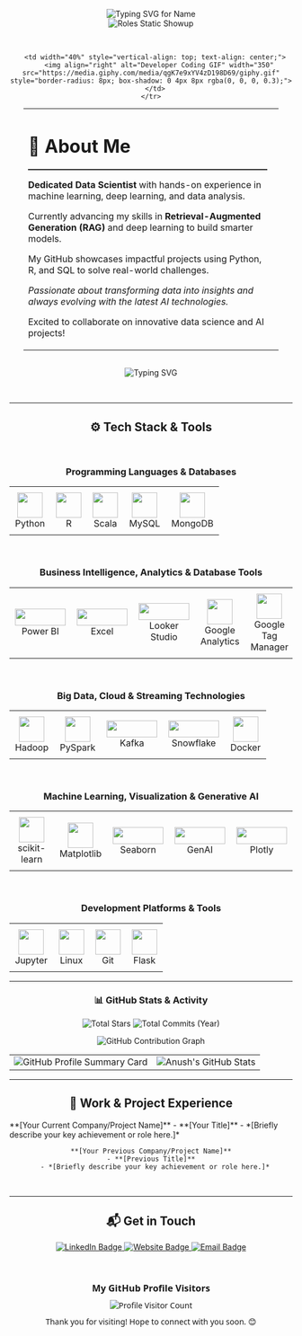 <div align="center">
  
  <p align="center">
    <img src="https://readme-typing-svg.demolab.com?font=Fira+Code&pause=1000&color=F7F7F7&center=true&width=500&lines=Hello+there%2C+I'm+Anush+S+Jathan!&loop=false" alt="Typing SVG for Name" />
    <br/>
    <img src="https://readme-typing-svg.demolab.com?font=Fira+Code&duration=1&pause=6000&color=F7F7F7&center=true&width=500&lines=Data+Scientist;Data+Analyst;AI+Enthusiast&loop=false" alt="Roles Static Showup" />
  </p>
  
  <br>

  <table style="border: none; margin: 0 auto; width: 90%;">
    <tr>
      <td width="60%" style="padding-right: 20px; vertical-align: top; text-align: left;">
        <h1>🌟 About Me</h1>
        <hr style="border-top: 1px solid #333; margin-bottom: 15px;">
        <p><strong>Dedicated Data Scientist</strong> with hands-on experience in machine learning, deep learning, and data analysis.</p>
        <p>Currently advancing my skills in <strong>Retrieval-Augmented Generation (RAG)</strong> and deep learning to build smarter models.</p>
        <p>My GitHub showcases impactful projects using Python, R, and SQL to solve real-world challenges.</p>
        <p><em>Passionate about transforming data into insights and always evolving with the latest AI technologies.</em></p>
        <p>Excited to collaborate on innovative data science and AI projects!</p>
      </td>
      
      <td width="40%" style="vertical-align: top; text-align: center;">
        <img align="right" alt="Developer Coding GIF" width="350" src="https://media.giphy.com/media/qgK7e9xYV4zD198D69/giphy.gif" style="border-radius: 8px; box-shadow: 0 4px 8px rgba(0, 0, 0, 0.3);">
      </td>
    </tr>
  </table>

  <br>
    
  <p align="center">
    <img src="https://readme-typing-svg.herokuapp.com?font=Fira+Code&color=%23F75C7E&size=22&center=true&vCenter=true&lines=🧠+Code+more%2C+Sleep+less!;🚀+Keep+learning%2C+Keep+building!;🎯+Debugging+is+an+Art!;💡+Eat%2C+Sleep%2C+Code%2C+Repeat!;👨‍💻+Turning+coffee+into+code!;📈+One+commit+closer+to+greatness!;🌐+Build+locally%2C+deploy+globally!" alt="Typing SVG">
  </p>

  <br>

  ---
  
  <h2 align="center">⚙️ Tech Stack & Tools</h2>

  <br>

  <h3 align="center">Programming Languages & Databases</h3>
  <table align="center" style="border: none;">
    <tr>
      <td align="center" style="padding: 10px;"><img src="https://cdn.jsdelivr.net/gh/devicons/devicon/icons/python/python-original.svg" width="45"/><br>Python</td>
      <td align="center" style="padding: 10px;"><img src="https://cdn.jsdelivr.net/gh/devicons/devicon/icons/r/r-original.svg" width="45"/><br>R</td>
      <td align="center" style="padding: 10px;"><img src="https://cdn.jsdelivr.net/gh/devicons/devicon/icons/scala/scala-original.svg" width="45"/><br>Scala</td>
      <td align="center" style="padding: 10px;"><img src="https://cdn.jsdelivr.net/gh/devicons/devicon/icons/mysql/mysql-original.svg" width="45"/><br>MySQL</td>
      <td align="center" style="padding: 10px;"><img src="https://cdn.jsdelivr.net/gh/devicons/devicon/icons/mongodb/mongodb-original-wordmark.svg" width="45"/><br>MongoDB</td>
    </tr>
  </table>

  <br>

  <h3 align="center">Business Intelligence, Analytics & Database Tools</h3>
  <table align="center" style="border: none;">
    <tr>
      <td align="center" style="padding: 10px;"><img src="https://img.shields.io/badge/Power%20BI-%23F2C811.svg?style=for-the-badge&logo=power-bi&logoColor=black" width="90" height="30"/><br>Power BI</td>
      <td align="center" style="padding: 10px;"><img src="https://img.shields.io/badge/Excel-%23217346.svg?style=for-the-badge&logo=microsoft-excel&logoColor=white" width="90" height="30"/><br>Excel</td>
      <td align="center" style="padding: 10px;"><img src="https://img.shields.io/badge/Looker%20Studio-%230073E6.svg?style=for-the-badge&logo=looker&logoColor=white" width="90" height="30"/><br>Looker Studio</td>
      <td align="center" style="padding: 10px;"><img src="https://www.gstatic.com/analytics-suite/header/suite/v2/ic_analytics.svg" width="45" height="45"/><br>Google Analytics</td>
      <td align="center" style="padding: 10px;"><img src="https://www.gstatic.com/analytics-suite/header/suite/v2/ic_tag_manager.svg" width="45" height="45"/><br>Google Tag Manager</td>
      <td align="center" style="padding: 10px;"><img src="https://img.shields.io/badge/Knime-%23FCC624.svg?style=for-the-badge&logo=knime&logoColor=black" width="90" height="30"/><br>KNIME</td>
      <td align="center" style="padding: 10px;"><img src="https://img.shields.io/badge/Tableau-%23E97627.svg?style=for-the-badge&logo=tableau&logoColor=white" width="90" height="30"/><br>Tableau</td>
    </tr>
  </table>

  <br>

  <h3 align="center">Big Data, Cloud & Streaming Technologies</h3>
  <table align="center" style="border: none;">
    <tr>
      <td align="center" style="padding: 10px;"><img src="https://cdn.jsdelivr.net/gh/devicons/devicon/icons/apache/apache-original.svg" width="45"/><br>Hadoop</td>
      <td align="center" style="padding: 10px;"><img src="https://cdn.jsdelivr.net/gh/devicons/devicon/icons/apache/apache-original.svg" width="45"/><br>PySpark</td>
      <td align="center" style="padding: 10px;"><img src="https://img.shields.io/badge/Kafka-%2300796D.svg?style=for-the-badge&logo=apache-kafka&logoColor=white" width="90" height="30"/><br>Kafka</td>
      <td align="center" style="padding: 10px;"><img src="https://img.shields.io/badge/Snowflake-%2300CFFF.svg?style=for-the-badge&logo=snowflake&logoColor=white" width="90" height="30"/><br>Snowflake</td>
      <td align="center" style="padding: 10px;"><img src="https://cdn.jsdelivr.net/gh/devicons/devicon/icons/docker/docker-original.svg" width="45"/><br>Docker</td>
    </tr>
  </table>

  <br>

  <h3 align="center">Machine Learning, Visualization & Generative AI</h3>
  <table align="center" style="border: none;">
    <tr>
      <td align="center" style="padding: 10px;"><img src="https://cdn.jsdelivr.net/gh/devicons/devicon/icons/scikitlearn/scikitlearn-original.svg" width="45"/><br>scikit-learn</td>
      <td align="center" style="padding: 10px;"><img src="https://upload.wikimedia.org/wikipedia/commons/thumb/8/84/Matplotlib_icon.svg/120px-Matplotlib_icon.svg.png" width="45"/><br>Matplotlib</td>
      <td align="center" style="padding: 10px;"><img src="https://seaborn.pydata.org/_static/logo-wide-lightbg.svg" width="90" height="30"/><br>Seaborn</td>
      <td align="center" style="padding: 10px;"><img src="https://img.shields.io/badge/GenAI-%23FF4500.svg?style=for-the-badge&logo=OpenAI&logoColor=white" width="90" height="30"/><br>GenAI</td>
      <td align="center" style="padding: 10px;"><img src="https://img.shields.io/badge/Plotly-%2300A9E0.svg?style=for-the-badge&logo=plotly&logoColor=white" width="90" height="30"/><br>Plotly</td>
    </tr>
  </table>

  <br>

  <h3 align="center">Development Platforms & Tools</h3>
  <table align="center" style="border: none;">
    <tr>
      <td align="center" style="padding: 10px;"><img src="https://cdn.jsdelivr.net/gh/devicons/devicon/icons/jupyter/jupyter-original.svg" width="45"/><br>Jupyter</td>
      <td align="center" style="padding: 10px;"><img src="https://cdn.jsdelivr.net/gh/devicons/devicon/icons/linux/linux-original.svg" width="45"/><br>Linux</td>
      <td align="center" style="padding: 10px;"><img src="https://cdn.jsdelivr.net/gh/devicons/devicon/icons/git/git-original.svg" width="45"/><br>Git</td>
      <td align="center" style="padding: 10px;"><img src="https://cdn.jsdelivr.net/gh/devicons/devicon/icons/flask/flask-original.svg" width="45"/><br>Flask</td>
    </tr>
  </table>
  
  ---
  
  <h3 align="center">📊 GitHub Stats & Activity</h3>
  
  <p align="center">
    <img src="https://img.shields.io/github/stars/NeoASJ?style=for-the-badge&label=Total%20Stars&color=F7B731" alt="Total Stars" />
    <img src="https://img.shields.io/github/commit-activity/y/NeoASJ/NeoASJ?style=for-the-badge&label=Total%20Commits&color=26de81" alt="Total Commits (Year)" />
  </p>
  
  <p align="center">
    <img src="https://github-readme-activity-graph.vercel.app/graph?username=NeoASJ&theme=tokyo-night" alt="GitHub Contribution Graph" />
  </p>

  <div align="center">
    <table>
      <tr>
        <td> <img src="https://github-profile-summary-cards.vercel.app/api/cards/profile-details?username=NeoASJ&theme=radical" alt="GitHub Profile Summary Card" /></td>
        <td><img src="https://github-readme-stats.vercel.app/api?username=NeoASJ&show_icons=true&theme=radical" alt="Anush's GitHub Stats" /></td>
      </tr>
    </table>
  </div>
  
  ---
  
  <h2 align="center">💼 Work & Project Experience</h2>
  
  <p align="left" style="max-width: 800px; margin: 0 auto;">
    **[Your Current Company/Project Name]**
    - **[Your Title]**
      - *[Briefly describe your key achievement or role here.]*
      
    **[Your Previous Company/Project Name]**
    - **[Previous Title]**
      - *[Briefly describe your key achievement or role here.]*
  </p>
  
  <br>
  
  ---
  
  <h2 align="center">📬 Get in Touch</h2>
  
  <p align="center">
    <a href="https://www.linkedin.com/in/anush-s-jathan" target="_blank">
      <img src="https://img.shields.io/badge/LinkedIn-0077B5?style=for-the-badge&logo=linkedin&logoColor=white" alt="LinkedIn Badge" />
    </a>
    <a href="https://neoasj.netlify.app" target="_blank">
      <img src="https://img.shields.io/badge/Website-FF5733?style=for-the-badge&logo=google-chrome&logoColor=white" alt="Website Badge" />
    </a>
    <a href="mailto:[YOUR_EMAIL_HERE]" target="_blank">
      <img src="https://img.shields.io/badge/Email-D14836?style=for-the-badge&logo=gmail&logoColor=white" alt="Email Badge" />
    </a>
  </p>
  
  <br>

  <div align="center" style="font-family: 'Segoe UI', Tahoma, Geneva, Verdana, sans-serif; font-size: 14px;">
    <h3 style="margin-bottom: 10px;">My GitHub Profile Visitors</h3>
    <img src="https://profile-counter.glitch.me/NeoASJ/count.svg" alt="Profile Visitor Count" />
    <p style="margin-top: 10px;">Thank you for visiting! Hope to connect with you soon. 😊</p>
  </div>
  
</div>

